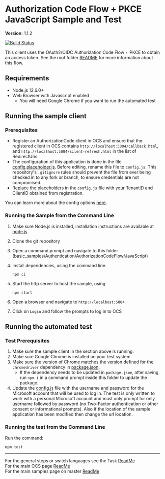 # Authorization Code Flow + PKCE JavaScript Sample and Test

**Version:** 1.1.2

[![Build Status](https://dev.azure.com/osieng/engineering/_apis/build/status/product-readiness/OCS/Auth_PKCE_JavaScript?branchName=master)](https://dev.azure.com/osieng/engineering/_build?definitionId=1203&branchName=master)

This client uses the OAuth2/OIDC Authorization Code Flow + PKCE to obtain an access token. See the root folder [README](../../../README.md) for more information about this flow.

## Requirements

- Node.js 12.6.0+
- Web Browser with Javascript enabled
  - You will need Google Chrome if you want to run the automated test

## Running the sample client

### Prerequisites

- Register an AuthorizationCode client in OCS and ensure that the registered client in OCS contains `http://localhost:5004/callback.html`, and `http://localhost:5004/silent-refresh.html` in the list of RedirectUris.
- The configuration of this application is done in the file [config.placeholder.js](.\src\config.placeholder.js). Before editing, rename this file to `config.js`. This repository's `.gitignore` rules should prevent the file from ever being checked in to any fork or branch, to ensure credentials are not compromised.
- Replace the placeholders in the `config.js` file with your TenantID and ClientID obtained from registration.

You can learn more about the config options [here](https://github.com/IdentityModel/oidc-client-js/wiki#other-optional-settings).

### Running the Sample from the Command Line

1. Make sure Node.js is installed, installation instructions are available at [node.js](https://nodejs.org/en/)
2. Clone the git repository
3. Open a command prompt and navigate to this folder (basic_samples/Authentication/AuthorizationCodeFlow/JavaScript)
4. Install dependencies, using the command line:

   ```shell
   npm ci
   ```

5. Start the http server to host the sample, using:

   ```shell
   npm start
   ```

6. Open a browser and navigate to `http://localhost:5004`
7. Click on `Login` and follow the prompts to log in to OCS

## Running the automated test

### Test Prerequisites

1. Make sure the sample client in the section above is running.
1. Make sure Google Chrome is installed on your test system.
1. Make sure the version of Chrome matches the version defined for the `chromedriver` dependency in [package.json](package.json).
   - If the dependency needs to be updated in `package.json`, after saving, run `npm i` in a command prompt inside this folder to update the package.
1. Update the [config.js](src/config.js) file with the username and password for the Microsoft account that will be used to log in. The test is only written to work with a personal Microsoft account and must only prompt for only username followed by password (no Two-Factor authentication or other consent or informational prompts). Also if the location of the sample application has been modified then change the url location.

### Running the test from the Command Line

Run the command:

```shell
npm test
```

---

For the general steps or switch languages see the Task [ReadMe](../../)  
For the main OCS page [ReadMe](https://github.com/osisoft/OSI-Samples-OCS)  
For the main samples page on master [ReadMe](https://github.com/osisoft/OSI-Samples)
